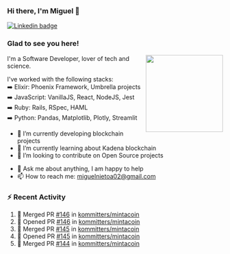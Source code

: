 ### Hi there, I'm Miguel 👋

<a href="https://linkedin.com/in/miguelnietoa/" target="_blank" rel="noopener noreferrer">
  <img src="https://img.shields.io/badge/-LinkedIn-0e76a8?style=flat-square&logo=Linkedin&logoColor=white" alt="Linkedin badge">
</a>
<!-- [![Website Badge](https://img.shields.io/badge/Website-3b5998?style=flat-square&logo=google-chrome&logoColor=white)](#notavailablenow#) 

<img src="https://i.imgur.com/tbrLrt5.gif" width=400 alt="Coding GIF" align="right"/>
-->


### Glad to see you here!
<a href="https://github.com/miguelnietoa"><img src="https://github-readme-stats.vercel.app/api?username=miguelnietoa&show_icons=true&hide_border=true&count_private=true&include_all_commits=true&theme=tokyonight" height="180em" align="right"/></a>
I'm a Software Developer, lover of tech and science. 

I've worked with the following stacks:\
➡️ Elixir: Phoenix Framework, Umbrella projects\
➡️ JavaScript: VanillaJS, React, NodeJS, Jest\
➡️ Ruby: Rails, RSpec, HAML\
➡️ Python: Pandas, Matplotlib, Plotly, Streamlit

- 🔭 I’m currently developing blockchain projects
- 🌱 I’m currently learning about Kadena blockchain
- 👯 I’m looking to contribute on Open Source projects
<!-- 
- 😄 I just finished a Machine Learning course! 
- 🤔 I’m looking for help with ...
-->
- 💬 Ask me about anything, I am happy to help
- 📫 How to reach me: miguelnietoa02@gmail.com


### ⚡ Recent Activity

<!--START_SECTION:activity-->
1. 🎉 Merged PR [#146](https://github.com/kommitters/mintacoin/pull/146) in [kommitters/mintacoin](https://github.com/kommitters/mintacoin)
2. 💪 Opened PR [#146](https://github.com/kommitters/mintacoin/pull/146) in [kommitters/mintacoin](https://github.com/kommitters/mintacoin)
3. 🎉 Merged PR [#145](https://github.com/kommitters/mintacoin/pull/145) in [kommitters/mintacoin](https://github.com/kommitters/mintacoin)
4. 💪 Opened PR [#145](https://github.com/kommitters/mintacoin/pull/145) in [kommitters/mintacoin](https://github.com/kommitters/mintacoin)
5. 🎉 Merged PR [#144](https://github.com/kommitters/mintacoin/pull/144) in [kommitters/mintacoin](https://github.com/kommitters/mintacoin)
<!--END_SECTION:activity-->
